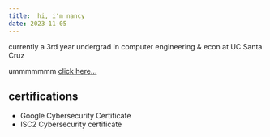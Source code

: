 ```yaml
---
title:  hi, i'm nancy
date: 2023-11-05
---
```


 currently a 3rd year undergrad in computer engineering & econ at UC Santa Cruz

ummmmmmm [click here...](https://www.catgirl.mov/)
## certifications
- Google Cybersecurity Certificate
- ISC2 Cybersecurity certificate 
